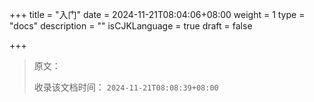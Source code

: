 +++
title = "入门"
date = 2024-11-21T08:04:06+08:00
weight = 1
type = "docs"
description = ""
isCJKLanguage = true
draft = false

+++

> 原文：
>
> 收录该文档时间： `2024-11-21T08:08:39+08:00`
